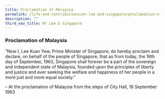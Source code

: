 ```yaml
---
title: Proclamation of Malaysia
permalink: /life-and-contributions/mr-lee-and-singapore/proclamation-of-malaysia/
description: ""
third_nav_title: Mr Lee & Singapore
---
```

### Proclamation of Malaysia ###

"Now I, Lee Kuan Yew, Prime Minister of Singapore, do hereby proclaim and declare, on behalf of the people of Singapore, that as from today, the 16th day of September, 1963, Singapore shall forever be a part of the sovereign and independent state of Malaysia, founded upon the principles of liberty and justice and ever seeking the welfare and happiness of her people in a more just and more equal society.”

 – At the proclamation of Malaysia from the steps of City Hall, 16 September 1963